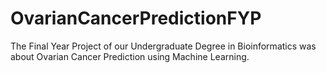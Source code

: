 # OvarianCancerPredictionFYP
The Final Year Project of our Undergraduate Degree in Bioinformatics was about Ovarian Cancer Prediction using Machine Learning.
